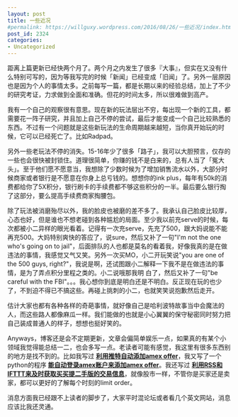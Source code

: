 ```yaml
---
layout: post
title: 一些近况
#permalink: https://willguxy.wordpress.com/2016/08/26/一些近况/index.html
post_id: 2324
categories: 
- Uncategorized
---
```


距离上篇更新已经快两个月了。两个月之内发生了很多『大事』，但实在又没有什么特别可写的，因为等我写完的时候「新闻」已经变成「旧闻」了。另外一层原因也是因为个人的事情太多。之前每写一篇，都是长期以来的经验总结，加上了不少的研究考证，力求做到全面和准确。但花的时间太多，所以很难做到高产。

我有一个自己的观察很有意思。现在新的玩法层出不穷，每出现一个新的工具，都需要花一阵子研究，并且加上自己不停的尝试，最后才能变成一个自己比较熟悉的东西。不过有一个问题就是这些新玩法的生命周期越来越短，当你真开始玩的时候，它可以已经死亡了。比如Radpad。

另外一些老玩法不停的消失。15-16年少了很多「路子」，我可以大胆预言，仅存的一些也会很快被封锁住。道理很简单，你赚的钱不是白来的，总有人当了「冤大头」。至于他们愿不愿意当，我想除了少数时候为了增加销售流水以外，大部分时候商家或者银行是不愿意在你身上总亏钱的。想想你的ink plus，每年有50k的消费都给你了5X积分，银行刷卡的手续费都不够这些积分的一半。最后要么银行掏了这部分，要么提高手续费商家掏腰包。

除了玩法被消磨殆尽以外，我的脸皮也被磨的差不多了。我承认自己脸皮比较厚，心态也好，但是谁也不想老碰到各种尴尬的局面。至少我以前充serve的时候，每次都被小二异样的眼光看着。记得有一次充serve，先充了500，跟大妈说能不能再充500。大妈特别爽快的答应了，说sure，然后又补了一句"I'm not the one who's going on to jail"，后面排队的人也都是莫名的看着我，好像我真的是在做违法的事情，我感觉又气又笑。另外一次买MO，小二开玩笑说"you are one of the 500 guys, right?"，我说是啊，还试图跟小二解释一下我不是在做违法的事情，是为了弄点积分里程之类的。小二说哦那我明 白了，然后又补了一句"be careful with the FBI"。。。我心想你到底是明白还是不明白。反正现在玩的也少了，不到迫不得已不搞这些。再碰上挑刺的小二，也就笑笑说抱歉然后走开。

估计大家也都有各种各样的奇葩事情，就好像自己是哈利波特故事当中会魔法的人，而这些路人都像麻瓜一样。我们能做的也就是小心翼翼的保守秘密同时努力把自己装成普通人的样子，想想也挺好笑的。

Anyways，博客还是会不定期更新，文章会偏简单娱乐一点，如果真的有某个小领域我觉得能总结一二，也会多写一点。老读者可能有感觉，我这里有很多东西别的地方是找不到的。比如我写过
**[利用推特自动添加amex offer](https://willguxy.wordpress.com/2015/11/17/autotweet%E5%B0%8F%E6%94%B9%E5%8A%A8/)**，我又写了一个python的程序
**[能自动登录amex账户来添加amex offer](https://willguxy.wordpress.com/2016/04/23/%E3%80%90geek%E5%90%91%E3%80%91%E8%87%AA%E5%8A%A8%E6%B7%BB%E5%8A%A0amex-offer/)**。我还写过
**[利用RSS和IFTTT来及时获取买买提二手版的交易信息](https://willguxy.wordpress.com/2016/01/10/%E5%A6%82%E4%BD%95%E5%BB%BA%E7%AB%8Bmitbbs%E7%9A%84rss-feed/)**，就像股市一样，不管你是买家还是卖家，都可以更好的了解每个时刻的limit order。

消息方面我已经跟不上读者的脚步了，大家平时混论坛或者看几个英文网站，消息应该比我还灵通。